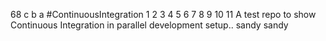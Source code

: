 68
c
b
a
#ContinuousIntegration
1
2
3
4
5
6
7
8
9
10
11
A test repo to show Continuous Integration in parallel development setup..
sandy
sandy
